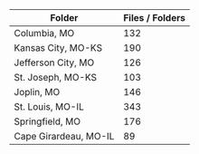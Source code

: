 | Folder                |   Files / Folders |
|-----------------------|-------------------|
| Columbia, MO          |               132 |
| Kansas City, MO-KS    |               190 |
| Jefferson City, MO    |               126 |
| St. Joseph, MO-KS     |               103 |
| Joplin, MO            |               146 |
| St. Louis, MO-IL      |               343 |
| Springfield, MO       |               176 |
| Cape Girardeau, MO-IL |                89 |